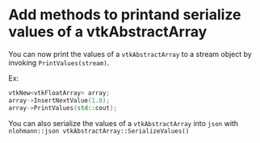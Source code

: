 # Add methods to printand serialize values of a vtkAbstractArray

You can now print the values of a `vtkAbstractArray` to a stream object by invoking
`PrintValues(stream)`.

Ex:
```c++
vtkNew<vtkFloatArray> array;
array->InsertNextValue(1.0);
array->PrintValues(std::cout);
```

You can also serialize the values of a `vtkAbstractArray` into `json` with
`nlohmann::json vtkAbstractArray::SerializeValues()`
